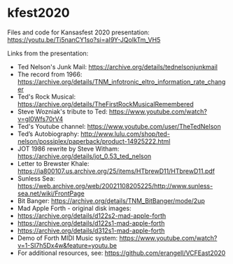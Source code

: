 # kfest2020
Files and code for Kansasfest 2020 presentation:
https://youtu.be/Ti5nanCY1so?si=aI9Y-JQoIkTm_VH5

Links from the presentation:
* Ted Nelson's Junk Mail: https://archive.org/details/tednelsonjunkmail
* The record from 1966: 
https://archive.org/details/TNM_infotronic_eltro_information_rate_changer
* Ted's Rock Musical: https://archive.org/details/TheFirstRockMusicalRemembered
* Steve Wozniak's tribute to Ted: https://www.youtube.com/watch?v=gl0Wfs70rV4 
* Ted's Youtube channel: https://www.youtube.com/user/TheTedNelson 
* Ted’s Autobiography: http://www.lulu.com/shop/ted-nelson/possiplex/paperback/product-14925222.html
* JOT 1986 rewrite by Steve Witham: https://archive.org/details/jot_0.53_ted_nelson
* Letter to Brewster Khale: https://ia800107.us.archive.org/25/items/HTbrewD11/HTbrewD11.pdf
* Sunless Sea:  https://web.archive.org/web/20021108205225/http://www.sunless-sea.net/wiki/FrontPage
* Bit Banger: https://archive.org/details/TNM_BitBanger/mode/2up
* Mad Apple Forth - original disk images: 
* https://archive.org/details/d122s2-mad-apple-forth
* https://archive.org/details/d122s1-mad-apple-forth
* https://archive.org/details/d312s1-mad-apple-forth
* Demo of Forth MIDI Music system: https://www.youtube.com/watch?v=1-SI7h5Dx4w&feature=youtu.be
* For additional resources, see: https://github.com/erangell/VCFEast2020

